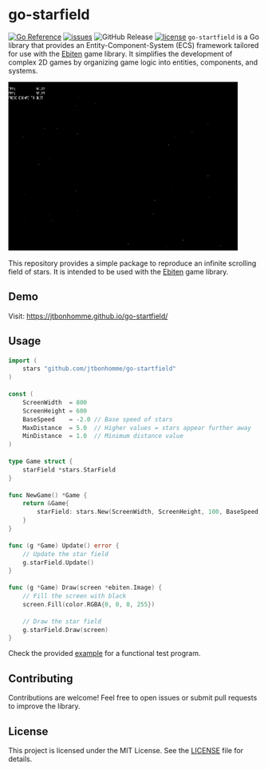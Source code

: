 # go-starfield

[![Go Reference](https://pkg.go.dev/badge/github.com/jtbonhomme/go-startfield)](https://pkg.go.dev/github.com/jtbonhomme/go-startfield)
[![issues](https://img.shields.io/github/issues/jtbonhomme/go-startfield)](https://github.com/jtbonhomme/go-startfield/issues)
![GitHub Release](https://img.shields.io/github/v/release/jtbonhomme/go-startfield)
[![license](https://img.shields.io/github/license/jtbonhomme/go-startfield)](https://github.com/jtbonhomme/go-startfield/blob/main/LICENSE)
`go-startfield` is a Go library that provides an Entity-Component-System (ECS) framework tailored for use with the [Ebiten](https://ebiten.org/) game library. It simplifies the development of complex 2D games by organizing game logic into entities, components, and systems.

![](go-starfield.gif)

This repository provides a simple package to reproduce an infinite scrolling field of stars.
It is intended to be used with the [Ebiten](https://ebiten.org/) game library.

## Demo

Visit: https://jtbonhomme.github.io/go-startfield/

## Usage

```go
import (
    stars "github.com/jtbonhomme/go-startfield"
)

const (
	ScreenWidth  = 800
	ScreenHeight = 600
	BaseSpeed    = -2.0 // Base speed of stars
	MaxDistance  = 5.0  // Higher values = stars appear further away
	MinDistance  = 1.0  // Minimum distance value
)

type Game struct {
	starField *stars.StarField
}

func NewGame() *Game {
	return &Game{
		starField: stars.New(ScreenWidth, ScreenHeight, 100, BaseSpeed, MaxDistance, MinDistance),
	}
}

func (g *Game) Update() error {
	// Update the star field
	g.starField.Update()
}

func (g *Game) Draw(screen *ebiten.Image) {
	// Fill the screen with black
	screen.Fill(color.RGBA{0, 0, 0, 255})

	// Draw the star field
	g.starField.Draw(screen)
}
```

Check the provided [example](example) for a functional test program.

## Contributing

Contributions are welcome! Feel free to open issues or submit pull requests to improve the library.

## License

This project is licensed under the MIT License. See the [LICENSE](LICENSE) file for details.
